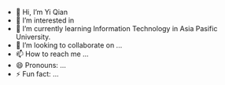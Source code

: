 - 👋 Hi, I’m Yi Qian
- 👀 I’m interested in 
- 🌱 I’m currently learning Information Technology in Asia Pasific University.
- 💞️ I’m looking to collaborate on ...
- 📫 How to reach me ...
- 😄 Pronouns: ...
- ⚡ Fun fact: ...

<!---
YQ0613/YQ0613 is a ✨ special ✨ repository because its `README.md` (this file) appears on your GitHub profile.
You can click the Preview link to take a look at your changes.
--->
